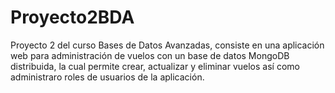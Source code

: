 # Proyecto2BDA
Proyecto 2 del curso Bases de Datos Avanzadas, consiste en una aplicación web para administración de vuelos con un base de datos MongoDB distribuida, la cual permite crear, actualizar y eliminar vuelos así como administraro roles de usuarios de la aplicación.
